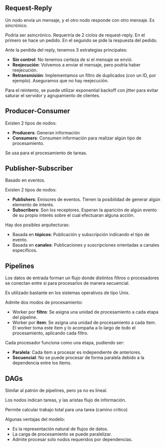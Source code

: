 ## Request-Reply

Un nodo envía un mensaje, y el otro nodo responde con otro mensaje. Es sincrónico.

Podría ser asincrónico. Requeriría de 2 ciclos de request-reply. En el primero se hace un pedido. En el segundo se pide la respuesta del pedido.

Ante la perdida del reply, tenemos 3 estrategias principales:

- **Sin control**: No tenemos certeza de si el mensaje se envió.
- **Reejecución**: Volvemos a enviar el mensaje, pero podría haber reejecución.
- **Retransmisión**: Implementamos un filtro de duplicados (con un ID, por ejemplo). Aseguramos que no hay reejecución.

Para el reintento, se puede utilizar exponential backoff con jitter para evitar saturar el servidor y agrupamiento de clientes.

## Producer-Consumer

Existen 2 tipos de nodos:

- **Producers**: Generan información
- **Consumers**: Consumen información para realizar algún tipo de procesamiento.

Se usa para el procesamiento de tareas.

## Publisher-Subscriber

Basado en eventos.

Existen 2 tipos de nodos:

- **Publishers**: Emisores de eventos. Tienen la posibilidad de generar algún elemento de interés.
- **Subscribers**: Son los receptores. Esperan la aparición de algún evento de su propio interés sobre el cual efectuaran alguna acción.

Hay dos posibles arquitecturas:

- Basada en **tópicos**: Publicación y subscripción indicando el tipo de evento.
- Basada en **canales**: Publicaciones y suscripciones orientadas a canales específicos.

## Pipelines

Los datos de entrada forman un flujo donde distintos filtros o procesadores se conectan entre sí para procesarlos de manera secuencial.

Es utilizado bastante en los sistemas operativos de tipo Unix.

Admite dos modos de procesamiento:

- Worker por **filtro**: Se asigna una unidad de procesamiento a cada etapa del pipeline.
- Worker por **ítem**: Se asigna una unidad de procesamiento a cada ítem. El worker toma este ítem y lo acompaña a lo largo de todo el procesamiento, aplicando cada filtro.

Cada procesador funciona como una etapa, pudiendo ser:

- **Paralela**: Cada ítem a procesar es independiente de anteriores.
- **Secuencial**: No se puede procesar de forma paralela debido a la dependencia entre los ítems.

## DAGs

Similar al patrón de pipelines, pero ya no es lineal.

Los nodos indican tareas, y las aristas flujo de información.

Permite calcular trabajo total para una tarea (camino crítico)

Algunas ventajas del modelo:

- Es la representación natural de flujos de datos.
- La carga de procesamiento se puede paralelizar.
- Admite procesar solo nodos requeridos por dependencias.

